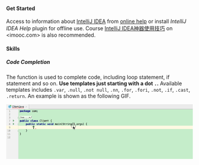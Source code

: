 #### Get Started

Access to information about [IntelliJ IDEA](https://www.jetbrains.com/idea/) from [online help](https://www.jetbrains.com/help/idea/getting-started.html) or install *IntelliJ IDEA Help* plugin for offline use. Course [IntelliJ IDEA神器使用技巧](https://www.imooc.com/learn/924) on <imooc.com> is also recommended.

#### Skills

##### Code Completion

The function is used to complete code, including loop statement, if statement and so on. **Use templates just starting with a dot `.`.** Available templates includes `.var`, `.null`, `.not null`, `.nn`, `.for`, `.fori`, `.not`, `.if`, `.cast`, `.return`. An example is shown as the following GIF.

![.var](img/idea-var.png)

